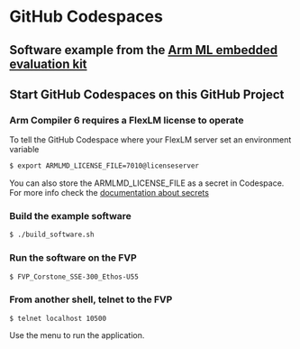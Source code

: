 # GitHub Codespaces
## Software example from the [Arm ML embedded evaluation kit](https://review.mlplatform.org/plugins/gitiles/ml/ethos-u/ml-embedded-evaluation-kit/+/HEAD/docs/documentation.md#arm_ml-embedded-evaluation-kit)

## Start GitHub Codespaces on this GitHub Project

### Arm Compiler 6 requires a FlexLM license to operate
To tell the GitHub Codespace where your FlexLM server set an environment variable
```bash
$ export ARMLMD_LICENSE_FILE=7010@licenseserver
```
You can also store the ARMLMD\_LICENSE\_FILE as a secret in Codespace. For more info check the [documentation about secrets](https://docs.github.com/en/codespaces/managing-your-codespaces/managing-encrypted-secrets-for-your-codespaces)

### Build the example software
```bash
$ ./build_software.sh
```

### Run the software on the FVP
```bash
$ FVP_Corstone_SSE-300_Ethos-U55 
```

### From another shell, telnet to the FVP
```
$ telnet localhost 10500
```

Use the menu to run the application.

